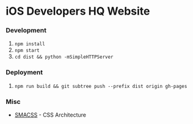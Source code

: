 # iOS Developers HQ Website

### Development

1. `npm install`
1. `npm start`
1.  `cd dist && python -mSimpleHTTPServer`

### Deployment

1. `npm run build && git subtree push --prefix dist origin gh-pages`

### Misc

* [SMACSS](https://smacss.com/) - CSS Architecture
